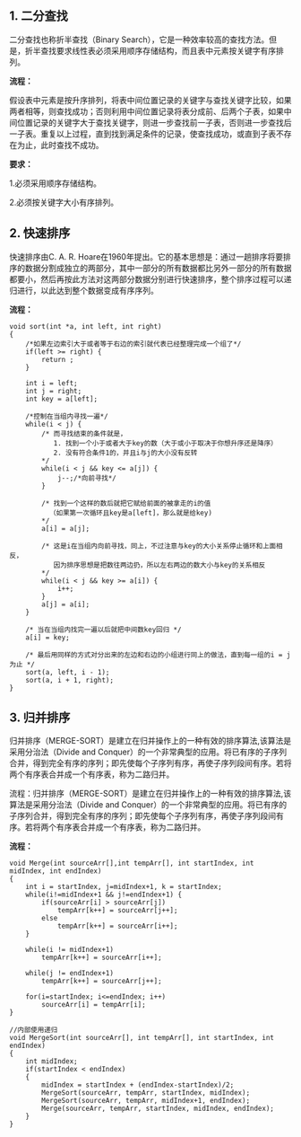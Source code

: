 ## 1. 二分查找

二分查找也称折半查找（Binary Search），它是一种效率较高的查找方法。但是，折半查找要求线性表必须采用顺序存储结构，而且表中元素按关键字有序排列。

**流程：**

假设表中元素是按升序排列，将表中间位置记录的关键字与查找关键字比较，如果两者相等，则查找成功；否则利用中间位置记录将表分成前、后两个子表，如果中间位置记录的关键字大于查找关键字，则进一步查找前一子表，否则进一步查找后一子表。重复以上过程，直到找到满足条件的记录，使查找成功，或直到子表不存在为止，此时查找不成功。

**要求：**

1.必须采用顺序存储结构。

2.必须按关键字大小有序排列。

## 2. 快速排序

快速排序由C. A. R. Hoare在1960年提出。它的基本思想是：通过一趟排序将要排序的数据分割成独立的两部分，其中一部分的所有数据都比另外一部分的所有数据都要小，然后再按此方法对这两部分数据分别进行快速排序，整个排序过程可以递归进行，以此达到整个数据变成有序序列。

**流程：**

```
void sort(int *a, int left, int right)
{
    /*如果左边索引大于或者等于右边的索引就代表已经整理完成一个组了*/
    if(left >= right) {
        return ;
    }
    
    int i = left;
    int j = right;
    int key = a[left];
    
    /*控制在当组内寻找一遍*/
    while(i < j) {
        /* 而寻找结束的条件就是，
           1. 找到一个小于或者大于key的数（大于或小于取决于你想升序还是降序）
           2. 没有符合条件1的，并且i与j的大小没有反转 
        */ 
        while(i < j && key <= a[j]) {
            j--;/*向前寻找*/
        }
        
        /* 找到一个这样的数后就把它赋给前面的被拿走的i的值
          （如果第一次循环且key是a[left]，那么就是给key)
        */ 
        a[i] = a[j];
        
        /* 这是i在当组内向前寻找，同上，不过注意与key的大小关系停止循环和上面相反，
           因为排序思想是把数往两边扔，所以左右两边的数大小与key的关系相反
        */ 
        while(i < j && key >= a[i]) {
            i++;
        }
        a[j] = a[i];
    }
    
    /* 当在当组内找完一遍以后就把中间数key回归 */
    a[i] = key;
    
    /* 最后用同样的方式对分出来的左边和右边的小组进行同上的做法，直到每一组的i = j 为止 */
    sort(a, left, i - 1);
    sort(a, i + 1, right);
}
```



## 3. 归并排序

归并排序（MERGE-SORT）是建立在归并操作上的一种有效的排序算法,该算法是采用分治法（Divide and Conquer）的一个非常典型的应用。将已有序的子序列合并，得到完全有序的序列；即先使每个子序列有序，再使子序列段间有序。若将两个有序表合并成一个有序表，称为二路归并。

流程：归并排序（MERGE-SORT）是建立在归并操作上的一种有效的排序算法,该算法是采用分治法（Divide and Conquer）的一个非常典型的应用。将已有序的子序列合并，得到完全有序的序列；即先使每个子序列有序，再使子序列段间有序。若将两个有序表合并成一个有序表，称为二路归并。

**流程：**

```
void Merge(int sourceArr[],int tempArr[], int startIndex, int midIndex, int endIndex)
{
    int i = startIndex, j=midIndex+1, k = startIndex;
    while(i!=midIndex+1 && j!=endIndex+1) {
        if(sourceArr[i] > sourceArr[j])
            tempArr[k++] = sourceArr[j++];
        else
            tempArr[k++] = sourceArr[i++];
    }
    
    while(i != midIndex+1)
        tempArr[k++] = sourceArr[i++];
        
    while(j != endIndex+1)
        tempArr[k++] = sourceArr[j++];
        
    for(i=startIndex; i<=endIndex; i++)
        sourceArr[i] = tempArr[i];
}
 
//内部使用递归
void MergeSort(int sourceArr[], int tempArr[], int startIndex, int endIndex)
{
    int midIndex;
    if(startIndex < endIndex)
    {
        midIndex = startIndex + (endIndex-startIndex)/2;
        MergeSort(sourceArr, tempArr, startIndex, midIndex);
        MergeSort(sourceArr, tempArr, midIndex+1, endIndex);
        Merge(sourceArr, tempArr, startIndex, midIndex, endIndex);
    }
}

```

